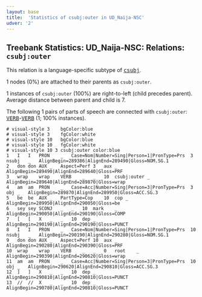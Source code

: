 ```yaml
---
layout: base
title:  'Statistics of csubj:outer in UD_Naija-NSC'
udver: '2'
---
```


## Treebank Statistics: UD_Naija-NSC: Relations: `csubj:outer`

This relation is a language-specific subtype of <tt><a href="pcm_nsc-dep-csubj.html">csubj</a></tt>.

1 nodes (0%) are attached to their parents as `csubj:outer`.

1 instances of `csubj:outer` (100%) are right-to-left (child precedes parent).
Average distance between parent and child is 7.

The following 1 pairs of parts of speech are connected with `csubj:outer`: <tt><a href="pcm_nsc-pos-VERB.html">VERB</a></tt>-<tt><a href="pcm_nsc-pos-VERB.html">VERB</a></tt> (1; 100% instances).


~~~ conllu
# visual-style 3	bgColor:blue
# visual-style 3	fgColor:white
# visual-style 10	bgColor:blue
# visual-style 10	fgColor:white
# visual-style 10 3 csubj:outer	color:blue
1	I	I	PRON	_	Case=Nom|Number=Sing|Person=1|PronType=Prs	3	nsubj	_	AlignBegin=289386|AlignEnd=289490|Gloss=NOM.SG.1
2	don	don	AUX	_	Aspect=Perf	3	aux	_	AlignBegin=289490|AlignEnd=289640|Gloss=PRF
3	wrap	wrap	VERB	_	_	10	csubj:outer	_	AlignBegin=289640|AlignEnd=289870|Gloss=wrap
4	am	am	PRON	_	Case=Acc|Number=Sing|Person=3|PronType=Prs	3	obj	_	AlignBegin=289870|AlignEnd=289950|Gloss=ACC.SG.3
5	be	be	AUX	_	PartType=Cop	10	cop	_	AlignBegin=289950|AlignEnd=290050|Gloss=be
6	sey	sey	SCONJ	_	_	10	mark	_	AlignBegin=290050|AlignEnd=290190|Gloss=COMP
7	[	[	X	_	_	10	dep	_	AlignBegin=290190|AlignEnd=290190|Gloss=PUNCT
8	I	I	PRON	_	Case=Nom|Number=Sing|Person=1|PronType=Prs	10	nsubj	_	AlignBegin=290190|AlignEnd=290280|Gloss=NOM.SG.1
9	don	don	AUX	_	Aspect=Perf	10	aux	_	AlignBegin=290280|AlignEnd=290390|Gloss=PRF
10	wrap	wrap	VERB	_	_	0	root	_	AlignBegin=290390|AlignEnd=290620|Gloss=wrap
11	am	am	PRON	_	Case=Acc|Number=Sing|Person=3|PronType=Prs	10	obj	_	AlignBegin=290620|AlignEnd=290810|Gloss=ACC.SG.3
12	]	]	X	_	_	10	dep	_	AlignBegin=290810|AlignEnd=290810|Gloss=PUNCT
13	//	//	X	_	_	10	dep	_	AlignBegin=290780|AlignEnd=290810|Gloss=PUNCT

~~~



